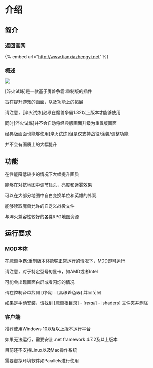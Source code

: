 # 介绍

## **简介**

### **返回官网**

{% embed url="http://www.tianxiazhengyi.net" %}

### 概述

![](.gitbook/assets/5.png)

\[淬火试炼\]是一款基于魔兽争霸:重制版的插件

旨在提升游戏的画面，以及功能上的拓展

请注意，\[淬火试炼\]必须在魔兽争霸1.32以上版本才能够使用

同时\[淬火试炼\]并不会自动将经典版画面升级为重置版画面

经典版画面也能够使用\[淬火试炼\]但是仅支持战役/涂装/调整功能

并不会有画质上的大幅提升

## 功能

在性能降低较少的情况下大幅提升画质

能够在对抗地图中调节镜头，亮度和迷雾效果

可以在大部分地图中自由变换单位和英雄的外观

能够读取魔兽允许的自定义战役文件

与淬火兼容性较好的各类RPG地图资源

## 运行要求

### MOD本体

在魔兽争霸:重制版本体能够正常运行的情况下，MOD即可运行

请注意，对于特定型号的显卡，如AMD或者Intel

可能会出现画面白屏或者闪烁的情况

请在控制台中找到 \[综合\] - \[高级着色器\] 并且关闭

如果是手动安装，请找到 \[魔兽根目录\] - \[_retail_\] - \[shaders\] 文件夹并删除

### 客户端

推荐使用Windows 10以及以上版本运行平台

如果无法运行，需要安装 .net framework 4.7.2及以上版本

目前还不支持Linux以及Mac操作系统

需要虚拟环境软件如Parallels进行使用

